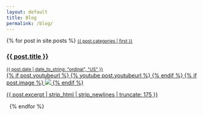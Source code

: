 ```yaml
---
layout: default
title: Blog
permalink: /blog/
---
```

<div class="container">
  <div class="row">
    <div class="list-group">
      {% for post in site.posts %}
        <a href="{{ post.url }}" class="list-group-item list-group-item-action">
          <small class="text-success font-weight-bold">{{ post.categories | first }}</small>
          <div class="d-flex justify-content-between">
            <h3 class="mb-1 font-italic">{{ post.title }}</h3>
            <small>{{ post.date | date_to_string: "ordinal", "US" }}</small>
          </div>
            {% if post.youtubeurl %}&nbsp;{% youtube post.youtubeurl %}&nbsp;{% endif %}
            {% if post.image %}&nbsp;<img src="{{ post.image }}" class="img-fluid rounded shadow">&nbsp;{% endif %}
            <p class="text-muted">{{ post.excerpt | strip_html | strip_newlines | truncate: 175 }}</p>
        </a>
        <span>&nbsp;</span>
      {% endfor %}
    </div>
  </div>  
</div>
